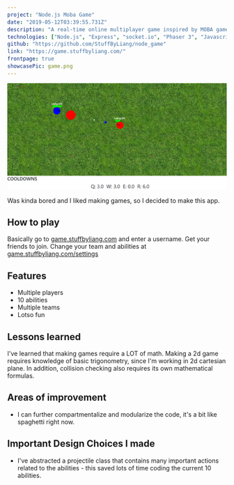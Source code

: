 ```yaml
---
project: "Node.js Moba Game"
date: "2019-05-12T03:39:55.731Z"
description: "A real-time online multiplayer game inspired by MOBA games like League Of Legends. Game includes support for many players, teams, and customizable abilities. Play it with your friends, it's pretty fun - for a couple of minutes."
technologies: ["Node.js", "Express", "socket.io", "Phaser 3", "Javascript"]
github: "https://github.com/StuffByLiang/node_game"
link: "https://game.stuffbyliang.com/"
frontpage: true
showcasePic: game.png
---
```


![screenshot](./game.png)

Was kinda bored and I liked making games, so I decided to make this app.

## How to play
Basically go to [game.stuffbyliang.com](https://game.stuffbyliang.com/) and enter a username. Get your friends to join. Change your team and abilities at [game.stuffbyliang.com/settings](https://game.stuffbyliang.com/settings)

## Features
- Multiple players
- 10 abilities
- Multiple teams
- Lotso fun

## Lessons learned
I've learned that making games require a LOT of math. Making a 2d game requires knowledge of basic trigonometry, since I'm working in 2d cartesian plane. In addition, collision checking also requires its own mathematical formulas.

## Areas of improvement
- I can further compartmentalize and modularize the code, it's a bit like spaghetti right now.

## Important Design Choices I made
- I've abstracted a projectile class that contains many important actions related to the abilities - this saved lots of time coding the current 10 abilities.